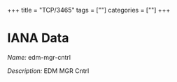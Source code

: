 +++
title = "TCP/3465"
tags = [""]
categories = [""]
+++

# IANA Data

_Name:_ edm-mgr-cntrl

_Description:_ EDM MGR Cntrl

